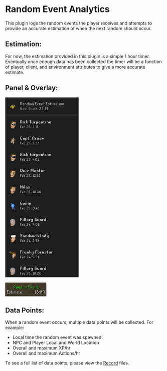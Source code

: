 # Random Event Analytics

This plugin logs the random events the player receives and attempts to provide an accurate estimation of when the next random should occur.

## Estimation:
For now, the estimation provided in this plugin is a simple 1 hour timer. Eventually once enough data has been collected the timer will be a function of player, client, and environment attributes to give a more accurate estimate.

## Panel & Overlay:
![](panel-example.png)

![](overlay-example.png)


## Data Points:
When a random event occurs, multiple data points will be collected. For example:
- Local time the random event was spawned.
- NPC and Player Local and World Location
- Overall and maximum XP/hr
- Overall and maximum Actions/hr

To see a full list of data points, please view the [Record](src/main/java/com/randomEventAnalytics/localstorage) files.